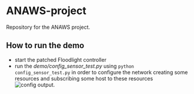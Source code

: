 # ANAWS-project
Repository for the ANAWS project.

## How to run the demo
- start the patched Floodlight controller 
- run the *demo/config_sensor_test.py* using `python config_sensor_test.py` in order to configure the network creating some resources and subscribing some host to these resources
![config output](config_output.png "Configuration output").

